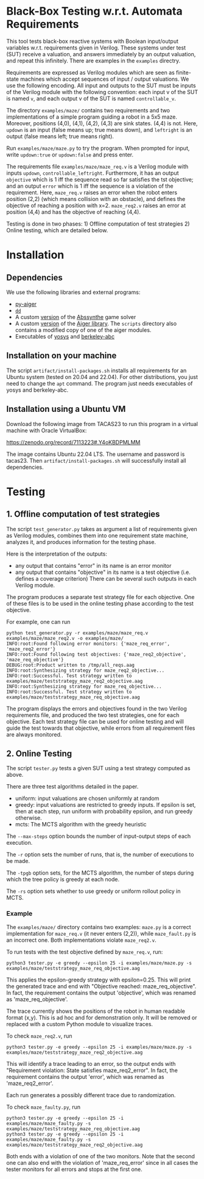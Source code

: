 # Black-Box Testing w.r.t. Automata Requirements
This tool tests black-box reactive systems with Boolean input/output variables w.r.t. requirements given in Verilog.
These systems under test (SUT) receive a valuation, and answers immediately by an output valuation, and repeat this infinitely. There are examples in the `examples` directry.

Requirements are expressed as Verilog modules which are seen as finite-state machines which accept sequences of input / output valuations. 
We use the following encoding. All input and outputs to the SUT must be inputs of the Verilog module with the following convention:
each input v of the SUT is named `v`, and each output v of the SUT is named `controllable_v`.

The directory `examples/maze/` contains two requirements and two implementations of a simple program guiding a robot in a 5x5 maze.
Moreover, positions (4,0), (4,1), (4,2), (4,3) are sink states. (4,4) is not.
Here, `updown` is an input (false means up; true means down), and `leftright` is an output (false means left; true means right).

Run `examples/maze/maze.py` to try the program. When prompted for input, write `updown:true` or `updown:false` and press enter.

The requirements file `examples/maze/maze_req.v` is a Verilog module with inputs `updown`, `controllable_leftright`.
Furthermore, it has an output `objective` which is 1 iff the sequence read so far satisfies the tst objective; and an output `error`
which is 1 iff the sequence is a violation of the requirement. Here, `maze_req.v` raises an error when the robot enters position (2,2) (which means collision with an obstacle), 
and defines the objective of reaching a position with x=2. `maze_req2.v` raises an error at position (4,4) and has the objective of reaching (4,4).

Testing is done in two phases: 1) Offline computation of test strategies 2) Online testing, which  are detailed below.

# Installation
## Dependencies
We use the following libraries and external programs:
- [py-aiger](https://github.com/mvcisback/py-aiger)
- [`dd`](https://pypi.org/project/dd/)
- A custom [version](https://github.com/osankur/AbsSynthe/) of the [Abssynthe](https://github.com/gaperez64/AbsSynthe/) game solver
- A custom [version](https://github.com/osankur/aiger) of the [Aiger library](https://github.com/arminbiere/aiger). The `scripts` directory also contains a modified copy of one of the aiger modules.
- Executables of [yosys](https://github.com/YosysHQ/yosys) and [berkeley-abc](https://github.com/berkeley-abc/abc)

## Installation on your machine
The script `artifact/install-packages.sh` installs all requirements for an Ubuntu system (tested on 20.04 and 22.04).
For other distributions, you just need to change the `apt` command. The program just needs executables of yosys and berkeley-abc.

## Installation using a Ubuntu VM
Download the following image from TACAS23 to run this program in a virtual machine with Oracle VirtualBox:

https://zenodo.org/record/7113223#.Y4oKBDPMLMM

The image contains Ubuntu 22.04 LTS. The username and password is tacas23.
Then `artifact/install-packages.sh` will successfully install all dependencies.

# Testing

## 1. Offline computation of test strategies
The script `test_generator.py` takes as argument a list of requirements given as Verilog modules,
combines them into one requirement state machine, analyzes it, and produces information for the testing phase.

Here is the interpretation of the outputs:
- any output that contains "error" in its name is an error monitor 
- any output that contains "objective" in its name is a test objective (i.e. defines a coverage criterion)
There can be several such outputs in each Verilog module.

The program produces a separate test strategy file for each objective. One of these files is to be used in the online testing phase
according to the test objective.

For example, one can run

```
python test_generator.py -r examples/maze/maze_req.v examples/maze/maze_req2.v -o examples/maze/
INFO:root:Found following error monitors: {'maze_req_error', 'maze_req2_error'}
INFO:root:Found following test objectives: {'maze_req2_objective', 'maze_req_objective'}
DEBUG:root:Product written to /tmp/all_reqs.aag
INFO:root:Synthesizing strategy for maze_req2_objective...
INFO:root:Successful. Test strategy written to examples/maze/teststrategy_maze_req2_objective.aag
INFO:root:Synthesizing strategy for maze_req_objective...
INFO:root:Successful. Test strategy written to examples/maze/teststrategy_maze_req_objective.aag
```
The program displays the errors and objectives found in the two Verilog requirements file, and produced the two test strategies, one for each objective.
Each test strategy file can be used for online testing and will guide the test towards that objective, while errors from all requirement files are always monitored.


## 2. Online Testing
The script `tester.py` tests a given SUT using a test strategy computed as above.

There are three test algorithms detailed in the paper.
- uniform: input valuations are chosen uniformly at random
- greedy: input valuations are restricted to greedy inputs. If epsilon is set, then at each step, run uniform with probability epsilon, and run greedy otherwise.
- mcts: The MCTS algorithm with the greedy heuristic

The `--max-steps` option bounds the number of input-output steps of each execution. 

The `-r` option sets the number of runs, that is, the number of executions to be made.

The `-tpgb` option sets, for the MCTS algorithm, the number of steps during which the tree policy is greedy at each node.

The `-rs` option sets whether to use greedy or uniform rollout policy in MCTS.

### Example
The `examples/maze/` directory contains two examples: `maze.py` is a correct implementation for `maze_req.v` (it never enters (2,2)),
while `maze_fault.py` is an incorrect one. Both implementations violate `maze_req2.v`.

To run tests with the test objective defined by `maze_req.v`, run:

    python3 tester.py -e greedy --epsilon 25 -i examples/maze/maze.py -s examples/maze/teststrategy_maze_req_objective.aag

This applies the epsilon-greedy strategy with epsilon=0.25.
This will print the generated trace and end with "Objective reached: maze_req_objective".
In fact, the requirement contains the output 'objective', which was renamed as 'maze_req_objective'.

The trace currently shows the positions of the robot in human readable format (x,y). This is ad hoc and for demonstration only. It will be removed or replaced with a custom Python module to visualize traces.

To check `maze_req2.v`, run

    python3 tester.py -e greedy --epsilon 25 -i examples/maze/maze.py -s examples/maze/teststrategy_maze_req2_objective.aag

This will identify a trace leading to an error, so the output ends with "Requirement violation: State satisfies maze_req2_error".
In fact, the requirement contains the output 'error', which was renamed as 'maze_req2_error'.

Each run generates a possibly different trace due to randomization.

To check `maze_faulty.py`, run

    python3 tester.py -e greedy --epsilon 25 -i examples/maze/maze_faulty.py -s examples/maze/teststrategy_maze_req_objective.aag
    python3 tester.py -e greedy --epsilon 25 -i examples/maze/maze_faulty.py -s examples/maze/teststrategy_maze_req2_objective.aag

Both ends with a violation of one of the two monitors. Note that the second one can also end with the violation of
'maze_req_error' since in all cases the tester monitors for all errors and stops at the first one.
